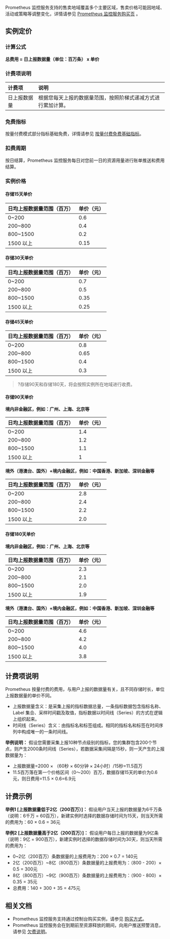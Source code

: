 Prometheus 监控服务支持的售卖地域覆盖多个主要区域，售卖价格可能因地域、活动或策略等调整变化，详情请参见 [Prometheus 监控服务购买页](https://buy.cloud.tencent.com/prometheus) 。

## 实例定价

### 计算公式
**总费用 = 日上报数据量（单位：百万条） x 单价**

### 计费项说明
| 计费项       | 说明                                                         |
| :----------- | :----------------------------------------------------------- |
| 日上报数据量 | 根据您每天上报的数据量范围，按照阶梯式递减方式进行累加计算。 |


### 免费指标
按量付费模式部分指标基础免费，详情请参见 [按量付费免费基础指标](https://cloud.tencent.com/document/product/1416/65380)。

### 扣费周期
按日结算，Prometheus 监控服务每日对您前一日的资源用量进行账单推送和费用结算。

### 实例价格

####  存储15天单价
| 日均上报数据量范围（百万） | 单价（元） |
| :------------------------- | ---------- |
| 0~200                      | 0.6        |
| 200~800                    | 0.4        |
| 800~1500                   | 0.2        |
| 1500 以上                  | 0.15       |

####  存储30天单价
| 日均上报数据量范围（百万） | 单价（元） |
| :------------------------- | ---------- |
| 0~200                      | 0.7        |
| 200~800                    | 0.5        |
| 800~1500                   | 0.35       |
| 1500 以上                  | 0.25       |

####  存储45天单价

| 日均上报数据量范围（百万） | 单价（元） |
| :------------------------- | ---------- |
| 0~200                      | 0.8        |
| 200~800                    | 0.65       |
| 800~1500                   | 0.4        |
| 1500 以上                  | 0.3        |

>?存储90天和存储180天，将会按照实例所在地域进行收费。

#### 存储90天单价

**境内非金融区，例如：广州、上海、北京等**

| 日均上报数据量范围（百万） | 单价（元） |
| :------------------------- | ---------- |
| 0~200                      | 1.4        |
| 200~800                    | 1.2        |
| 800~1500                   | 1.1        |
| 1500 以上                  | 1          |

**境外（港澳台、国外）+境内金融区，例如：中国香港、新加坡、深圳金融等**

| 日均上报数据量范围（百万） | 单价（元） |
| :------------------------- | ---------- |
| 0~200                      | 2.8        |
| 200~800                    | 2.4        |
| 800~1500                   | 2.2        |
| 1500 以上                  | 2.0        |


#### 存储180天单价

**境内非金融区，例如：广州、上海、北京等**

| 日均上报数据量范围（百万） | 单价（元） |
| :------------------------- | ---------- |
| 0~200                      | 2.3        |
| 200~800                    | 2.1        |
| 800~1500                   | 2.0        |
| 1500 以上                  | 1.9        |

**境外（港澳台、国外）+境内金融区，例如：中国香港、新加坡、深圳金融等**

| 日均上报数据量范围（百万） | 单价（元） |
| :------------------------- | ---------- |
| 0~200                      | 4.6        |
| 200~800                    | 4.2        |
| 800~1500                   | 4.0        |
| 1500 以上                  | 3.8        |


## 计费项说明
Prometheus 按量付费的费用，与用户上报的数据量有关，且不同存储时长，单位上报数据量的单价不同。
- 上报数据量含义：是采集上报的指标数据总量，一条指标数据包含指标名称、Label 集合、采样时间戳及取值，指标数据以时间线（Series）的方式在逻辑上组织起来。
- 时间线（Series）含义：由指标名和标签组成。相同的指标名和标签在时间序列中构成唯一的一条时间线。

**举例说明：**
假设您需要采集上报10种节点级别的指标，您的集群包含200个节点，则产生2000条时间线（Series），若数据采集间隔是15秒，则一天产生的上报数据量为：
- 上报数据量=2000 × （60秒 × 60分钟 × 24小时）/15秒=11.5百万
- 11.5百万落在第一个价格区间（0～200）百万，数据存储15天的单价为0.6元，则日费用=11.5 × 0.6=6.9元


## 计费示例
**举例1 [上报数据量低于2亿（200百万）]：**
假设用户当天上报的数据量为6千万条（说明：6千万 = 60百万），新建实例时选择的数据存储时间为15天，则当天所需的费用为：60 × 0.6 = 36元

**举例2 [上报数据量高于2亿（200百万）]：**
假设用户每日上报的数据量为9亿条（说明：9亿 = 900百万），新建实例时选择的数据存储时间为30天，则当天所需的费用为：
- 0~2亿（200百万）条数据量的上报费用为：200 × 0.7 = 140元
- 2亿（200百万）~8亿（800百万）条数据量的上报费用为：（800 - 200）× 0.5 = 300元
- 8亿（800百万）~9亿（900百万）条数据量的上报费用为：（900 - 800）× 0.35 = 35元
- 总费用：140 + 300 + 35 = 475元

## 相关文档
- Prometheus 监控服务支持通过控制台购买实例，请参见 [购买方式](https://cloud.tencent.com/document/product/1416/55773)。
- Prometheus  监控服务会在到期前至资源释放的期间，向用户推送预警消息，请参见 [欠费说明](https://cloud.tencent.com/document/product/1416/55774)。
